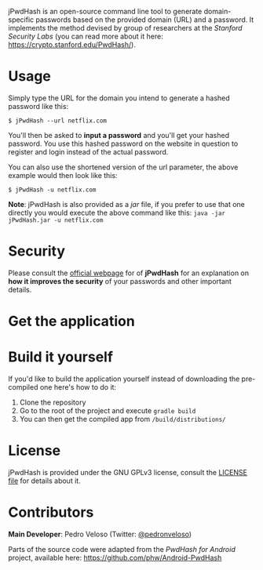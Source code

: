 jPwdHash is an open-source command line tool to generate domain-specific passwords based on the provided domain (URL) and a password.
It implements the method devised by group of researchers at the *Stanford Security Labs* (you can read more about it here: https://crypto.stanford.edu/PwdHash/).

# Usage

Simply type the URL for the domain you intend to generate a hashed password like this:

    $ jPwdHash --url netflix.com

You'll then be asked to **input a password** and you'll get your hashed password. You use this hashed password on the website in question to register 
and login instead of the actual password.

You can also use the shortened version of the url parameter, the above example would then look like this:

    $ jPwdHash -u netflix.com
    

**Note**: jPwdHash is also provided as a *jar* file, if you prefer to use that one directly you would 
execute the above command like this: `java -jar jPwdHash.jar -u netflix.com`

# Security

Please consult the [official webpage](https://pedronveloso.github.io/jPwdHash/) for of **jPwdHash** for 
an explanation on **how it improves the security** of your passwords
and other important details.

# Get the application



# Build it yourself

If you'd like to build the application yourself instead of downloading the pre-compiled one here's how to do it:

  1. Clone the repository
  2. Go to the root of the project and execute `gradle build`
  3. You can then get the compiled app from `/build/distributions/`

# License

jPwdHash is provided under the GNU GPLv3 license, consult the [LICENSE file](LICENSE) for details about it.

# Contributors

**Main Developer**: Pedro Veloso (Twitter: [@pedronveloso](https://twitter.com/pedronveloso))

Parts of the source code were adapted from the *PwdHash for Android* project, available here: https://github.com/phw/Android-PwdHash
